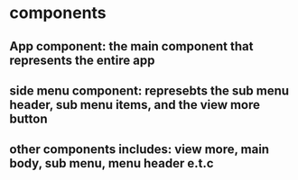 # components
## App component: the main component that represents the entire app
## side menu component: represebts the sub menu header, sub menu items, and the view more button
## other components includes: view more, main body, sub menu, menu header e.t.c
